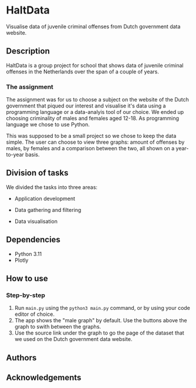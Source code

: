 # HaltData
Visualise data of juvenile criminal offenses from Dutch government data website.

## Description
HaltData is a group project for school that shows data of juvenile criminal offenses in the Netherlands over the span of a couple of years.

### The assignment
The assignment was for us to choose a subject on the website of the Dutch government that piqued our interest and visualise it's data using a programming language or a data-analyis tool of our choice. We ended up choosing criminality of males and females aged 12-18. As programming language we chose to use Python.

This was supposed to be a small project so we chose to keep the data simple. The user can choose to view three graphs: amount of offenses by males, by females and a comparison between the two, all shown on a year-to-year basis.

## Division of tasks
We divided the tasks into three areas:

- Application development

- Data gathering and filtering

- Data visualisation

## Dependencies
- Python 3.11
- Plotly

## How to use

### Step-by-step

1. Run ```main.py``` using the ```python3 main.py``` command, or by using your code editor of choice.
2. The app shows the "male graph" by default. Use the buttons above the graph to swith between the graphs.
3. Use the source link under the graph to go the page of the dataset that we used on the Dutch government data website.

## Authors

## Acknowledgements
